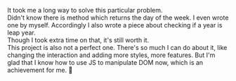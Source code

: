 It took me a long way to solve this particular problem.  
Didn't know there is method which returns the day of the week. I even wrote one by myself. Accordingly I also wrote a piece about checking if a year is leap year.    
Though I took extra time on that, it's still worth it.  
This project is also not a perfect one. There's so much I can do about it, like changing the interaction and adding more styles, more features.
But I'm glad that I know how to use JS to manipulate DOM now, which is an achievement for me. 🌼  
